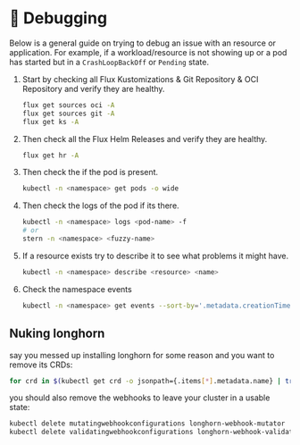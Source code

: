 # 🐛 Debugging

Below is a general guide on trying to debug an issue with an resource or application. For example, if a workload/resource is not showing up or a pod has started but in a `CrashLoopBackOff` or `Pending` state.

1. Start by checking all Flux Kustomizations & Git Repository & OCI Repository and verify they are healthy.

    ```sh
    flux get sources oci -A
    flux get sources git -A
    flux get ks -A
    ```

2. Then check all the Flux Helm Releases and verify they are healthy.

    ```sh
    flux get hr -A
    ```

3. Then check the if the pod is present.

    ```sh
    kubectl -n <namespace> get pods -o wide
    ```

4. Then check the logs of the pod if its there.

    ```sh
    kubectl -n <namespace> logs <pod-name> -f
    # or
    stern -n <namespace> <fuzzy-name>
    ```

5. If a resource exists try to describe it to see what problems it might have.

    ```sh
    kubectl -n <namespace> describe <resource> <name>
    ```

6. Check the namespace events

    ```sh
    kubectl -n <namespace> get events --sort-by='.metadata.creationTimestamp'
    ```

## Nuking longhorn

say you messed up installing longhorn for some reason and you want to remove its CRDs:

```sh
for crd in $(kubectl get crd -o jsonpath={.items[*].metadata.name} | tr ' ' '\n' | grep longhorn.io); do   kubectl -n ${NAMESPACE} get $crd -o yaml | sed "s/\- longhorn.io//g" | kubectl apply -f -;   kubectl -n ${NAMESPACE} delete $crd --all;   kubectl delete crd/$crd; done
```

you should also remove the webhooks to leave your cluster in a usable state:
```sh
kubectl delete mutatingwebhookconfigurations longhorn-webhook-mutator
kubectl delete validatingwebhookconfigurations longhorn-webhook-validator
```
